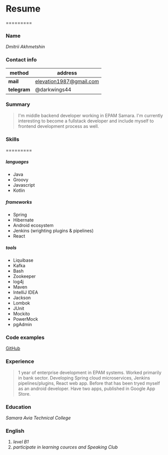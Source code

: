 # Resume
=========
### Name
*Dmitrii Akhmetshin*

### Contact info
method | address
-------|--------
**mail** | elevation1987@gmail.com
**telegram** | @darkwings44

### Summary
> I'm middle backend developer working in EPAM Samara. 
> I'm currently interesting to become a fullstack developer and include myself to frontend development process as well.

### Skills
=========
##### languages 
* Java 
* Groovy 
* Javascript 
* Kotlin

##### frameworks
* Spring 
* Hibernate 
* Android ecosystem 
* Jenkins (wrighting plugins & pipelines) 
* React

##### tools
* Liquibase 
* Kafka 
* Bash
* Zookeeper
* log4j
* Maven
* IntelliJ IDEA
* Jackson
* Lombok
* JUnit
* Mockito
* PowerMock
* pgAdmin

### Code examples 
[GitHub](https://github.com/44dw)

### Experience 
> 1 year of enterprise development in EPAM systems. Worked primarily in bank sector. 
> Developing Spring cloud microservices, Jenkins pipelines/plugins, React web app. Before that has been tryed myself as an android developer. 
> Have two apps, published in Google App Store.

### Education
*Samara Avia Technical College*

### English
1. *level B1* 
2. *participate in learning cources and Speaking Club*
